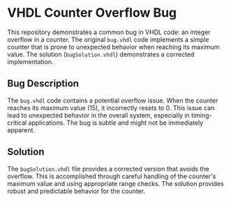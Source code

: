 # VHDL Counter Overflow Bug
This repository demonstrates a common bug in VHDL code: an integer overflow in a counter.  The original `bug.vhdl` code implements a simple counter that is prone to unexpected behavior when reaching its maximum value. The solution (`bugSolution.vhdl`) demonstrates a corrected implementation.

## Bug Description
The `bug.vhdl` code contains a potential overflow issue.  When the counter reaches its maximum value (15), it incorrectly resets to 0. This issue can lead to unexpected behavior in the overall system, especially in timing-critical applications. The bug is subtle and might not be immediately apparent.

## Solution
The `bugSolution.vhdl` file provides a corrected version that avoids the overflow.  This is accomplished through careful handling of the counter's maximum value and using appropriate range checks. The solution provides robust and predictable behavior for the counter.